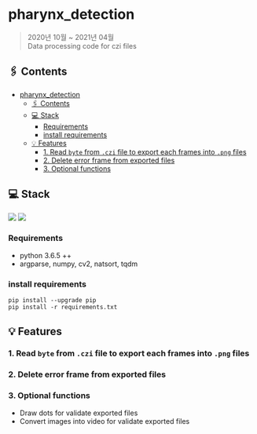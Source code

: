 # pharynx_detection

> 2020년 10월 ~ 2021년 04월<br>
> Data processing code for czi files

## 🖇️ Contents
- [pharynx_detection](#pharynx_detection)
  - [🖇️ Contents](#️-contents)
  - [💻 Stack](#-stack)
    - [Requirements](#requirements)
    - [install requirements](#install-requirements)
  - [💡 Features](#-features)
    - [1. Read `byte` from `.czi` file to export each frames into `.png` files](#1-read-byte-from-czi-file-to-export-each-frames-into-png-files)
    - [2. Delete error frame from exported files](#2-delete-error-frame-from-exported-files)
    - [3. Optional functions](#3-optional-functions)

## 💻 Stack
<p>
  <img src="https://img.shields.io/static/v1?label=&message=Python&color=blueviolet&logo=python&logoColor=FFFFFF"/>
  <img src="https://img.shields.io/static/v1?label=&message=opencv&color=3178C6&logo=opencv&logoColor=FFFFFF"/>
</p>

### Requirements

- python 3.6.5 ++
- argparse, numpy, cv2, natsort, tqdm

### install requirements

```
pip install --upgrade pip
pip install -r requirements.txt
```

## 💡 Features

### 1. Read `byte` from `.czi` file to export each frames into `.png` files
### 2. Delete error frame from exported files
### 3. Optional functions
  * Draw dots for validate exported files
  * Convert images into video for validate exported files
